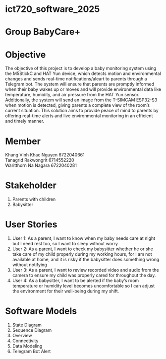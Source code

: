 # ict720_software_2025

# Group BabyCare+

# Objective
  The objective of this project is to develop a baby monitoring system using the M5StickC and HAT Yun device, which detects motion and environmental changes and sends real-time notifications/aleart to parents through a Telegram bot. The system will ensure that parents are promptly informed when their baby wakes up or moves and will provide environmental data like temperature, humidity, and air pressure from the HAT Yun sensor. Additionally, the system will send an image from the T-SIMCAM ESP32-S3 when motion is detected, giving parents a complete view of the room’s current situation. This solution aims to provide peace of mind to parents by offering real-time alerts and live environmental monitoring in an efficient and timely manner.

# Member
Khang Vinh Khac Nguyen 6722040661 \
Tanagrid Rakwongrit 6714552220 \
Waritthorn Na Nagara 6722040281

# Stakeholder
1. Parents with children
2. Babysitter

# User Stories
1. User 1: As a parent, I want to know when my baby needs care at night but I need rest too, so I want to sleep without worry
2. User 2: As a parent, I want to check my babysitter whether he or she take care of my child properly during my working hours, for I am not available at home, and it is risky if the babysitter does something wrong without notifying
3. User 3: As a parent, I want to review recorded video and audio from the camera to ensure my child was properly cared for throughout the day.
4. User 4: As a babysitter, I want to be alerted if the baby’s room temperature or humidity level becomes uncomfortable so I can adjust the environment for their well-being during my shift.


# Software Models
1. State Diagram
2. Sequence Diagram
3. Overview
4. Connectivity
5. Data Modeling
6. Telegram Bot Alert

